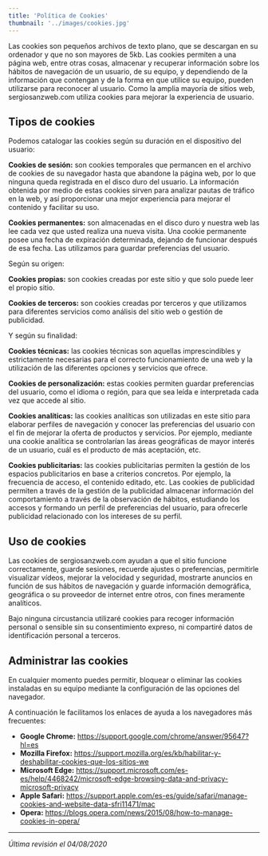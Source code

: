 ```yaml
---
title: 'Política de Cookies'
thumbnail: '../images/cookies.jpg'
---
```


Las cookies son pequeños archivos de texto plano, que se descargan en su ordenador y que no son mayores de 5kb. Las cookies permiten a una página web, entre otras cosas, almacenar y recuperar información sobre los hábitos de navegación de un usuario, de su equipo, y dependiendo de la información que contengan y de la forma en que utilice su equipo, pueden utilizarse para reconocer al usuario. Como la amplia mayoría de sitios web, sergiosanzweb.com utiliza cookies para mejorar la experiencia de usuario.

## Tipos de cookies

Podemos catalogar las cookies según su duración en el dispositivo del usuario:

**Cookies de sesión:** son cookies temporales que permancen en el archivo de cookies de su navegador hasta que abandone la página web, por lo que ninguna queda registrada en el disco duro del usuario. La información obtenida por medio de estas cookies sirven para analizar pautas de tráfico en la web, y así proporcionar una mejor experiencia para mejorar el contenido y facilitar su uso.

**Cookies permanentes:** son almacenadas en el disco duro y nuestra web las lee cada vez que usted realiza una nueva visita. Una cookie permanente posee una fecha de expiración determinada, dejando de funcionar después de esa fecha. Las utilizamos para guardar preferencias del usuario.

Según su origen:

**Cookies propias:** son cookies creadas por este sitio y que solo puede leer el propio sitio.

**Cookies de terceros:** son cookies creadas por terceros y que utilizamos para diferentes servicios como análisis del sitio web o gestión de publicidad.

Y según su finalidad:

**Cookies técnicas:** las cookies técnicas son aquellas imprescindibles y estrictamente necesarias para el correcto funcionamiento de una web y la utilización de las diferentes opciones y servicios que ofrece.

**Cookies de personalización:** estas cookies permiten guardar preferencias del usuario, como el idioma o región, para que sea leída e interpretada cada vez que accede al sitio.

**Cookies analíticas:** las cookies analíticas son utilizadas en este sitio para elaborar perfiles de navegación y conocer las preferencias del usuario con el fin de mejorar la oferta de productos y servicios. Por ejemplo, mediante una cookie analítica se controlarían las áreas geográficas de mayor interés de un usuario, cuál es el producto de más aceptación, etc.

**Cookies publicitarias:** las cookies publicitarias permiten la gestión de los espacios publicitarios en base a criterios concretos. Por ejemplo, la frecuencia de acceso, el contenido editado, etc. Las cookies de publicidad permiten a través de la gestión de la publicidad almacenar información del comportamiento a través de la observación de hábitos, estudiando los accesos y formando un perfil de preferencias del usuario, para ofrecerle publicidad relacionado con los intereses de su perfil.

## Uso de cookies

Las cookies de sergiosanzweb.com ayudan a que el sitio funcione correctamente, guarde sesiones, recuerde ajustes o preferencias, permitirle visualizar vídeos, mejorar la velocidad y seguridad, mostrarte anuncios en función de sus hábitos de navegación y guarde información demográfica, geográfica o su proveedor de internet entre otros, con fines meramente analíticos.

Bajo ninguna circustancia utilizaré cookies para recoger información personal o sensible sin su consentimiento expreso, ni compartiré datos de identificación personal a terceros.

## Administrar las cookies

En cualquier momento puedes permitir, bloquear o eliminar las cookies instaladas en su equipo mediante la configuración de las opciones del navegador.

A continuación le facilitamos los enlaces de ayuda a los navegadores más frecuentes:

* **Google Chrome:** https://support.google.com/chrome/answer/95647?hl=es
* **Mozilla Firefox:** https://support.mozilla.org/es/kb/habilitar-y-deshabilitar-cookies-que-los-sitios-we
* **Microsoft Edge:** https://support.microsoft.com/es-es/help/4468242/microsoft-edge-browsing-data-and-privacy-microsoft-privacy
* **Apple Safari:** https://support.apple.com/es-es/guide/safari/manage-cookies-and-website-data-sfri11471/mac
* **Opera:** https://blogs.opera.com/news/2015/08/how-to-manage-cookies-in-opera/

* * *

*Última revisión el 04/08/2020*

